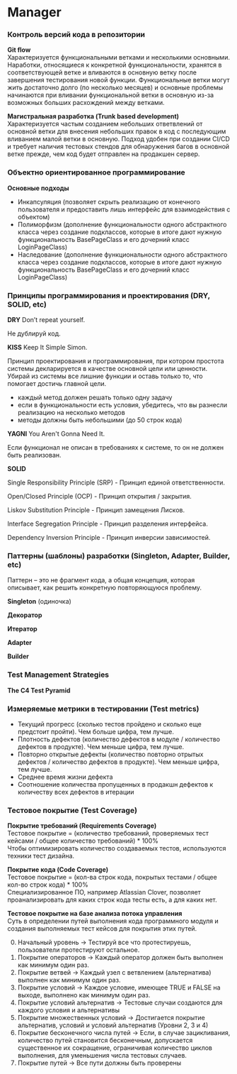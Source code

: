 # Manager

### Контроль версий кода в репозитории

**Git flow** <br>
Характеризуется функциональными ветками и несколькими основными. Наработки, относящиеся к конкретной функциональности,
хранятся в соответствующей ветке и вливаются в основную ветку после завершения тестирования новой функции. 
Функциональные ветки могут жить достаточно долго (по несколько месяцев) и основные проблемы начинаются 
при вливании функциональной ветки в основную из-за возможных больших расхождений между ветками.

**Магистральная разработка (Trunk based development)** <br>
Характеризуется частым созданием небольших ответвлений от основной ветки для внесения небольших правок в код 
с последующим вливанием малой ветки в основную. Подход удобен при создании CI/CD и требует наличия тестовых стендов
для обнаружения багов в основной ветке прежде, чем код будет отправлен на продакшен сервер. 



### Объектно ориентированное программирование

**Основные подходы**<br>
- Инкапсуляция (позволяет скрыть реализацию от конечного пользователя и предоставить лишь интерфейс для взаимодействия с объектом)
- Полиморфизм (дополнение функциональности одного абстрактного класса через создание подклассов, которые в итоге дают нужную функциональность BasePageClass и его дочерний класс LoginPageClass)
- Наследование (дополнение функциональности одного абстрактного класса через создание подклассов, которые в итоге дают нужную функциональность BasePageClass и его дочерний класс LoginPageClass)



### Принципы программирования и проектирования (DRY, SOLID, etc)

**DRY**
Don’t repeat yourself.

Не дублируй код.

**KISS**
Keep It Simple Simon.

Принцип проектирования и программирования, при котором простота системы декларируется в качестве основной цели или ценности. 
Убирай из системы все лишние функции и оставь только то, что помогает достичь главной цели. 
- каждый метод должен решать только одну задачу
- если в функциональности есть условия, убедитесь, что вы разнесли реализацию на несколько методов
- методы должны быть небольшими (до 50 строк кода)

**YAGNI**
You Aren't Gonna Need It.

Если функционал не описан в требованиях к системе, то он не должен быть реализован. 

**SOLID**

Single Responsibility Principle (SRP) - Принцип единой ответственности.

Open/Closed Principle (OCP) - Принцип открытия / закрытия.

Liskov Substitution Principle - Принцип замещения Лисков.

Interface Segregation Principle - Принцип разделения интерфейса.

Dependency Inversion Principle - Принцип инверсии зависимостей.


### Паттерны (шаблоны) разработки (Singleton, Adapter, Builder, etc)
Паттерн – это не фрагмент кода, а общая концепция, которая описывает, как решить конкретную повторяющуюся проблему.

**Singleton** (одиночка)

**Декоратор**

**Итератор**

**Adapter**

**Builder**


### Test Management Strategies

**The C4 Test Pyramid**



### Измеряемые метрики в тестировании (Test metrics)

- Текущий прогресс (сколько тестов пройдено и сколько еще предстоит пройти). Чем больше цифра, тем лучше.
- Плотность дефектов (количество дефектов в модуле / количество дефектов в продукте). Чем меньше цифра, тем лучше.
- Повторно открытые дефекты (количество повторно отрытых дефектов / количество дефектов в продукте). Чем меньше цифра, тем лучше.
- Среднее время жизни дефекта
- Соотношение количества пропущенных в продакшн дефектов к количеству всех дефектов в итерации



### Тестовое покрытие (Test Coverage)

**Покрытие требований (Requirements Coverage)** <br>
Тестовое покрытие = (количество требований, проверяемых тест кейсами / общее количество требований) * 100% <br>
Чтобы оптимизировать количество создаваемых тестов, используются техники тест дизайна. <br>

**Покрытие кода (Code Coverage)** <br>
Тестовое покрытие = (кол-ва строк кода, покрытых тестами / общее кол-во строк кода) * 100% <br>
Специализированное ПО, например Atlassian Clover, позволяет проанализировать для каких строк кода тесты есть, а для каких нет. <br>

**Тестовое покрытие на базе анализа потока управления** <br>
Суть в определении путей выполнения кода программного модуля и создания выполняемых тест кейсов для покрытия этих путей.<br>

0. Начальный уровень -> Тестируй все что протестируешь, пользователи протестируют остальное.
1. Покрытие операторов -> Каждый оператор должен быть выполнен как минимум один раз.
2. Покрытие ветвей -> Каждый узел с ветвлением (альтернатива) выполнен как минимум один раз. 
3. Покрытие условий -> Каждое условие, имеющее TRUE и FALSE на выходе, выполнено как минимум один раз.
4. Покрытие условий альтернатив -> Тестовые случаи создаются для каждого условия и альтернативы
5. Покрытие множественных условий -> Достигается покрытие альтернатив, условий и условий альтернатив (Уровни 2, 3 и 4)
6. Покрытие бесконечного числа путей -> Если, в случае зацикливания, количество путей становится бесконечным, допускается существенное их сокращение, ограничивая количество циклов выполнения, для уменьшения числа тестовых случаев.
7. Покрытие путей -> Все пути должны быть проверены